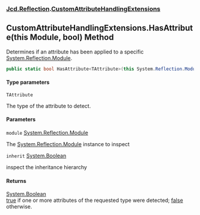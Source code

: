 ### [Jcd.Reflection](Jcd.Reflection.md 'Jcd.Reflection').[CustomAttributeHandlingExtensions](CustomAttributeHandlingExtensions.md 'Jcd.Reflection.CustomAttributeHandlingExtensions')

## CustomAttributeHandlingExtensions.HasAttribute<TAttribute>(this Module, bool) Method

Determines if an attribute has been applied to a
specific [System.Reflection.Module](https://docs.microsoft.com/en-us/dotnet/api/System.Reflection.Module 'System.Reflection.Module').

```csharp
public static bool HasAttribute<TAttribute>(this System.Reflection.Module module, bool inherit=false);
```

#### Type parameters

<a name='Jcd.Reflection.CustomAttributeHandlingExtensions.HasAttribute_TAttribute_(thisSystem.Reflection.Module,bool).TAttribute'></a>

`TAttribute`

The type of the attribute to detect.

#### Parameters

<a name='Jcd.Reflection.CustomAttributeHandlingExtensions.HasAttribute_TAttribute_(thisSystem.Reflection.Module,bool).module'></a>

`module` [System.Reflection.Module](https://docs.microsoft.com/en-us/dotnet/api/System.Reflection.Module 'System.Reflection.Module')

The [System.Reflection.Module](https://docs.microsoft.com/en-us/dotnet/api/System.Reflection.Module 'System.Reflection.Module')
instance to inspect

<a name='Jcd.Reflection.CustomAttributeHandlingExtensions.HasAttribute_TAttribute_(thisSystem.Reflection.Module,bool).inherit'></a>

`inherit` [System.Boolean](https://docs.microsoft.com/en-us/dotnet/api/System.Boolean 'System.Boolean')

inspect the inheritance hierarchy

#### Returns

[System.Boolean](https://docs.microsoft.com/en-us/dotnet/api/System.Boolean 'System.Boolean')  
[true](https://docs.microsoft.com/en-us/dotnet/csharp/language-reference/builtin-types/bool 'https://docs.microsoft.com/en-us/dotnet/csharp/language-reference/builtin-types/bool')
if one or more attributes of the requested type were
detected; [false](https://docs.microsoft.com/en-us/dotnet/csharp/language-reference/builtin-types/bool 'https://docs.microsoft.com/en-us/dotnet/csharp/language-reference/builtin-types/bool')
otherwise.